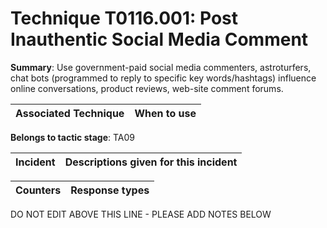 # Technique T0116.001: Post Inauthentic Social Media Comment

**Summary**: Use government-paid social media commenters, astroturfers, chat bots (programmed to reply to specific key words/hashtags) influence online conversations, product reviews, web-site comment forums.


| Associated Technique | When to use |
| --------- | ------------------------- |


**Belongs to tactic stage**: TA09


| Incident | Descriptions given for this incident |
| -------- | -------------------- |



| Counters | Response types |
| -------- | -------------- |


DO NOT EDIT ABOVE THIS LINE - PLEASE ADD NOTES BELOW